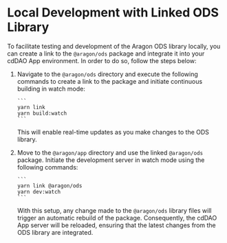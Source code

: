 # Local Development with Linked ODS Library

To facilitate testing and development of the Aragon ODS library locally, you can create a link to the `@aragon/ods`
package and integrate it into your cdDAO App environment. In order to do so, follow the steps below:

1.  Navigate to the `@aragon/ods` directory and execute the following commands to create a link to the package and initiate
    continuous building in watch mode:

        ```
        yarn link
        yarn build:watch
        ```

    This will enable real-time updates as you make changes to the ODS library.

2.  Move to the `@aragon/app` directory and use the linked `@aragon/ods` package. Initiate the development server in
    watch mode using the following commands:

        ```
        yarn link @aragon/ods
        yarn dev:watch
        ```

    With this setup, any change made to the `@aragon/ods` library files will trigger an automatic rebuild of the package.
    Consequently, the cdDAO App server will be reloaded, ensuring that the latest changes from the ODS library are integrated.
